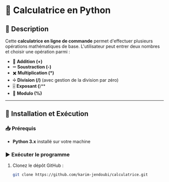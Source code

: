 # 🧮 Calculatrice en Python

## 📌 Description
Cette **calculatrice en ligne de commande** permet d'effectuer plusieurs opérations mathématiques de base. L'utilisateur peut entrer deux nombres et choisir une opération parmi :
- 🔢 **Addition (+)**
- ➖ **Soustraction (-)**
- ✖️ **Multiplication (*)**
- ➗ **Division (/)** (avec gestion de la division par zéro)
- 🎚️ **Exposant (**)**
- 🔄 **Modulo (%)** 

---

## 🚀 Installation et Exécution

### 📥 Prérequis
- **Python 3.x** installé sur votre machine

### ▶️ Exécuter le programme
1. Clonez le dépôt GitHub :
   ```bash
   git clone https://github.com/karim-jendoubi/calculatrice.git
